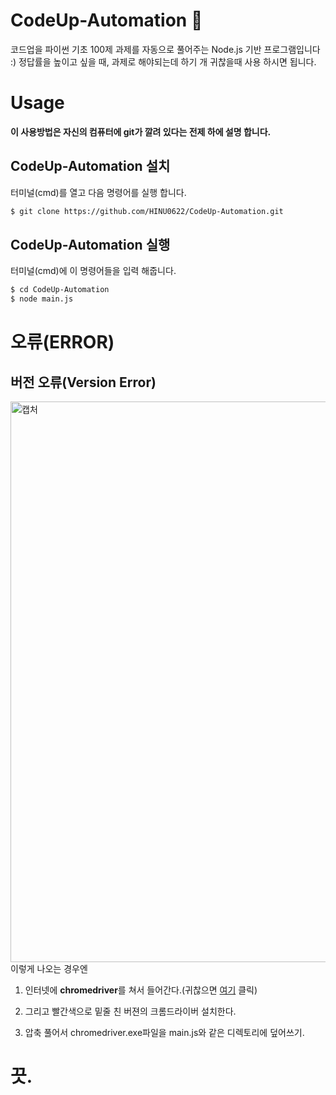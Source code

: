 # CodeUp-Automation 🚌
코드업을 파이썬 기초 100제 과제를 자동으로 풀어주는 Node.js 기반 프로그램입니다 :)
정답률을 높이고 싶을 때, 과제로 해야되는데 하기 개 귀찮을때 사용 하시면 됩니다.

# Usage

__**이 사용방법은 자신의 컴퓨터에 git가 깔려 있다는 전제 하에 설명 합니다.**__

## CodeUp-Automation 설치
터미널(cmd)를 열고 다음 명령어를 실행 합니다.
```bash
$ git clone https://github.com/HINU0622/CodeUp-Automation.git
```

## CodeUp-Automation 실행
터미널(cmd)에 이 명령어들을 입력 해줍니다.
```bash
$ cd CodeUp-Automation
$ node main.js
```

# 오류(ERROR)
## 버전 오류(Version Error)
<img width="897" alt="캡처" src="https://user-images.githubusercontent.com/80612949/162892983-5848158f-d45a-4cf8-acff-379554b39335.PNG">
이렇게 나오는 경우엔

1. 인터넷에 **chromedriver**를 쳐서 들어간다.(귀찮으면 [여기](https://chromedriver.chromium.org/) 클릭)

2. 그리고 빨간색으로 밑줄 친 버젼의 크롬드라이버 설치한다.

3. 압축 풀어서 chromedriver.exe파일을 main.js와 같은 디렉토리에 덮어쓰기.

# 끗.
